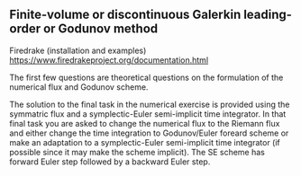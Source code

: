 ## Finite-volume or discontinuous Galerkin leading-order or Godunov method

Firedrake (installation and examples)
https://www.firedrakeproject.org/documentation.html

The first few questions are theoretical questions on the formulation of the numerical flux and Godunov scheme.

The solution to the final task in the numerical exercise is provided using the symmatric flux and a symplectic-Euler semi-implicit time integrator. In that final task you are asked to change the numerical flux to the Riemann flux and either change the time integration to Godunov/Euler foreard scheme or make an adaptation to a symplectic-Euler semi-implicit time integrator (if possible since it may make the scheme implicit). The SE scheme has forward Euler step followed by a backward Euler step.
